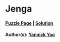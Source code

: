 # Jenga

#### [Puzzle Page](5.3-p.pdf) | [Solution](5.3.pdf)
#### Author(s): [Yannick Yao](../../../../search.html?q=Yannick+Yao)

